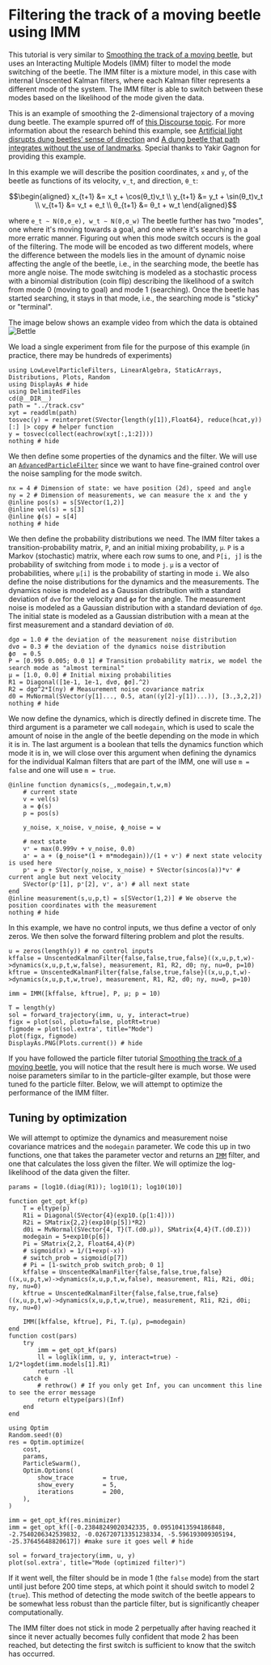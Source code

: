 # Filtering the track of a moving beetle using IMM
This tutorial is very similar to [Smoothing the track of a moving beetle](@ref), but uses an Interacting Multiple Models (IMM) filter to model the mode switching of the beetle. The IMM filter is a mixture model, in this case with internal Unscented Kalman filters, where each Kalman filter represents a different mode of the system. The IMM filter is able to switch between these modes based on the likelihood of the mode given the data.

This is an example of smoothing the 2-dimensional trajectory of a moving dung beetle. The example spurred off of [this Discourse topic](https://discourse.julialang.org/t/smoothing-tracks-with-a-kalman-filter/24209?u=yakir12). For more information about the research behind this example, see [Artificial light disrupts dung beetles’ sense of direction](https://www.lunduniversity.lu.se/article/artificial-light-disrupts-dung-beetles-sense-direction) and [A dung beetle that path integrates without the use of landmarks](https://pubmed.ncbi.nlm.nih.gov/32902692/). Special thanks to Yakir Gagnon for providing this example.

In this example we will describe the position coordinates, ``x`` and ``y``, of the beetle as functions of its velocity, ``v_t``, and direction, ``θ_t``:
```math
\begin{aligned}
x_{t+1} &= x_t + \cos(θ_t)v_t \\
y_{t+1} &= y_t + \sin(θ_t)v_t \\
v_{t+1} &= v_t + e_t \\
θ_{t+1} &= θ_t + w_t
\end{aligned}
```
where
``
e_t ∼ N(0,σ_e), w_t ∼ N(0,σ_w)
``
The beetle further has two "modes", one where it's moving towards a goal, and one where it's searching in a more erratic manner. Figuring out when this mode switch occurs is the goal of the filtering. The mode will be encoded as two different models, where the difference between the models lies in the amount of dynamic noise affecting the angle of the beetle, i.e., in the searching mode, the beetle has more angle noise. The mode switching is modeled as a stochastic process with a binomial distribution (coin flip) describing the likelihood of a switch from mode 0 (moving to goal) and mode 1 (searching). Once the beetle has started searching, it stays in that mode, i.e., the searching mode is "sticky" or "terminal".

The image below shows an example video from which the data is obtained
![Bettle](https://global.discourse-cdn.com/julialang/original/3X/7/9/79a9255c4fc79677249fce7321c8c70f3df46431.gif)

We load a single experiment from file for the purpose of this example (in practice, there may be hundreds of experiments)
```@example beetle_imm
using LowLevelParticleFilters, LinearAlgebra, StaticArrays, Distributions, Plots, Random
using DisplayAs # hide
using DelimitedFiles
cd(@__DIR__)
path = "../track.csv"
xyt = readdlm(path)
tosvec(y) = reinterpret(SVector{length(y[1]),Float64}, reduce(hcat,y))[:] |> copy # helper function
y = tosvec(collect(eachrow(xyt[:,1:2])))
nothing # hide
```
We then define some properties of the dynamics and the filter. We will use an [`AdvancedParticleFilter`](@ref) since we want to have fine-grained control over the noise sampling for the mode switch.
```@example beetle_imm
nx = 4 # Dimension of state: we have position (2d), speed and angle
ny = 2 # Dimension of measurements, we can measure the x and the y
@inline pos(s) = s[SVector(1,2)]
@inline vel(s) = s[3]
@inline ϕ(s) = s[4]
nothing # hide
```

We then define the probability distributions we need. The IMM filter takes a transition-probability matrix, ``P``, and an initial mixing probability, ``μ``. ``P`` is a Markov (stochastic) matrix, where each row sums to one, and `P[i, j]` is the probability of switching from mode `i` to mode `j`. `μ` is a vector of probabilities, where `μ[i]` is the probability of starting in mode `i`. We also define the noise distributions for the dynamics and the measurements. The dynamics noise is modeled as a Gaussian distribution with a standard deviation of `dvσ` for the velocity and `ϕσ` for the angle. The measurement noise is modeled as a Gaussian distribution with a standard deviation of `dgσ`. The initial state is modeled as a Gaussian distribution with a mean at the first measurement and a standard deviation of `d0`.
```@example beetle_imm
dgσ = 1.0 # the deviation of the measurement noise distribution
dvσ = 0.3 # the deviation of the dynamics noise distribution
ϕσ  = 0.5
P = [0.995 0.005; 0.0 1] # Transition probability matrix, we model the search mode as "almost terminal"
μ = [1.0, 0.0] # Initial mixing probabilities
R1 = Diagonal([1e-1, 1e-1, dvσ, ϕσ].^2)
R2 = dgσ^2*I(ny) # Measurement noise covariance matrix
d0 = MvNormal(SVector(y[1]..., 0.5, atan((y[2]-y[1])...)), [3.,3,2,2])
nothing # hide
```

We now define the dynamics, which is directly defined in discrete time. The third argument is a parameter we call `modegain`, which is used to scale the amount of noise in the angle of the beetle depending on the mode in which it is in. The last argument is a boolean that tells the dynamics function which mode it is in, we will close over this argument when defining the dynamics for the individual Kalman filters that are part of the IMM, one will use `m = false` and one will use `m = true`.
```@example beetle_imm
@inline function dynamics(s,_,modegain,t,w,m)
    # current state
    v = vel(s)
    a = ϕ(s)
    p = pos(s)

    y_noise, x_noise, v_noise, ϕ_noise = w

    # next state
    v⁺ = max(0.999v + v_noise, 0.0)
    a⁺ = a + (ϕ_noise*(1 + m*modegain))/(1 + v⁺) # next state velocity is used here
    p⁺ = p + SVector(y_noise, x_noise) + SVector(sincos(a))*v⁺ # current angle but next velocity
    SVector(p⁺[1], p⁺[2], v⁺, a⁺) # all next state
end
@inline measurement(s,u,p,t) = s[SVector(1,2)] # We observe the position coordinates with the measurement
nothing # hide
```

In this example, we have no control inputs, we thus define a vector of only zeros. We then solve the forward filtering problem and plot the results.
```@example beetle_imm
u = zeros(length(y)) # no control inputs
kffalse = UnscentedKalmanFilter{false,false,true,false}((x,u,p,t,w)->dynamics(x,u,p,t,w,false), measurement, R1, R2, d0; ny, nu=0, p=10)
kftrue = UnscentedKalmanFilter{false,false,true,false}((x,u,p,t,w)->dynamics(x,u,p,t,w,true), measurement, R1, R2, d0; ny, nu=0, p=10)

imm = IMM([kffalse, kftrue], P, μ; p = 10)

T = length(y)
sol = forward_trajectory(imm, u, y, interact=true)
figx = plot(sol, plotu=false, plotRt=true)
figmode = plot(sol.extra', title="Mode")
plot(figx, figmode)
DisplayAs.PNG(Plots.current()) # hide
```

If you have followed the particle filter tutorial [Smoothing the track of a moving beetle](@ref), you will notice that the result here is much worse. We used noise parameters similar to in the particle-gilter example, but those were tuned fo the particle filter. Below, we will attempt to optimize the performance of the IMM filter.


## Tuning by optimization
We will attempt to optimize the dynamics and measurement noise covariance matrices and the `modegain` parameter. We code this up in two functions, one that takes the parameter vector and returns an [`IMM`](@ref) filter, and one that calculates the loss given the filter. We will optimize the log-likelihood of the data given the filter.


```@example beetle_imm
params = [log10.(diag(R1)); log10(1); log10(10)]

function get_opt_kf(p)
    T = eltype(p)
    R1i = Diagonal(SVector{4}(exp10.(p[1:4])))
    R2i = SMatrix{2,2}(exp10(p[5])*R2)
    d0i = MvNormal(SVector{4, T}(T.(d0.μ)), SMatrix{4,4}(T.(d0.Σ)))
    modegain = 5+exp10(p[6])
    Pi = SMatrix{2,2, Float64,4}(P)
    # sigmoid(x) = 1/(1+exp(-x))
    # switch_prob = sigmoid(p[7])
    # Pi = [1-switch_prob switch_prob; 0 1]
    kffalse = UnscentedKalmanFilter{false,false,true,false}((x,u,p,t,w)->dynamics(x,u,p,t,w,false), measurement, R1i, R2i, d0i; ny, nu=0)
    kftrue = UnscentedKalmanFilter{false,false,true,false}((x,u,p,t,w)->dynamics(x,u,p,t,w,true), measurement, R1i, R2i, d0i; ny, nu=0)

    IMM([kffalse, kftrue], Pi, T.(μ), p=modegain)
end
function cost(pars)
    try
        imm = get_opt_kf(pars)
        ll = loglik(imm, u, y, interact=true) - 1/2*logdet(imm.models[1].R1)
        return -ll
    catch e
        # rethrow() # If you only get Inf, you can uncomment this line to see the error message
        return eltype(pars)(Inf)
	end
end

using Optim
Random.seed!(0)
res = Optim.optimize(
    cost,
    params,
    ParticleSwarm(),
    Optim.Options(
        show_trace        = true,
        show_every        = 5,
        iterations        = 200,
    ),
)

imm = get_opt_kf(res.minimizer)
imm = get_opt_kf([-0.23848249020342335, 0.09510413594186848, -2.7540206342539832, -0.026720713351238334, -5.596193009305194, -25.37645648820617]) #make sure it goes well # hide

sol = forward_trajectory(imm, u, y)
plot(sol.extra', title="Mode (optimized filter)")
```

If it went well, the filter should be in mode 1 (the `false` mode) from the start until just before 200 time steps, at which point it should switch to model 2 (`true`). This method of detecting the mode switch of the beetle appears to be somewhat less robust than the particle filter, but is significantly cheaper computationally. 

The IMM filter does not stick in mode 2 perpetually after having reached it since it never actually becomes fully confident that mode 2 has been reached, but detecting the first switch is sufficient to know that the switch has occurred. 

